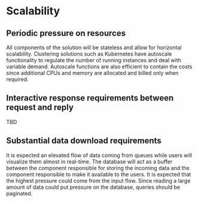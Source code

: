 # Scalability

## Periodic pressure on resources

All components of the solution will be stateless and allow for horizontal scalability.  Clustering solutions such as Kubernetes have autoscale functionality to regulate the number of running instances and deal with variable demand. Autoscale functions are also efficient to contain the costs since additional CPUs and memory are allocated and billed only when required.

## Interactive response requirements between request and reply

TBD

## Substantial data download requirements

It is expected an elevated flow of data coming from queues while users will visualize them almost in real-time. The database will act as a buffer between the component responsible for storing the incoming data and the component responsible to make it available to the users. It is expected that the highest pressure could come from the input flow. Since reading a large amount of data could put pressure on the database, queries should be paginated.
